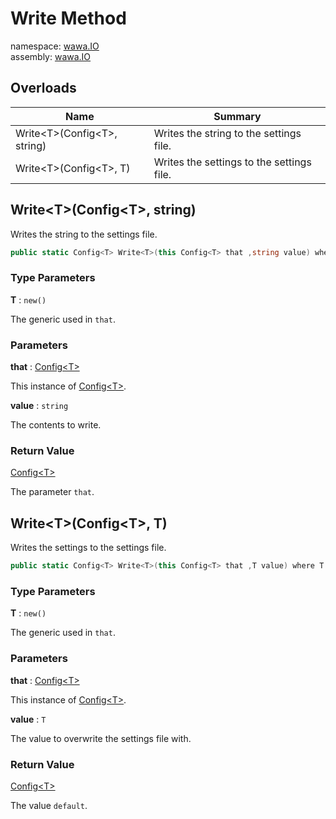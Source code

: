 # Write Method

namespace: [wawa\.IO](../../wawa.IO.md)<br />
assembly: [wawa\.IO](../../../wawa.IO.md)



## Overloads

| Name | Summary |
|------|---------|
| Write\<T\>\(Config\<T\>, string\) | Writes the string to the settings file\. |
| Write\<T\>\(Config\<T\>, T\) | Writes the settings to the settings file\. |

## Write\<T\>\(Config\<T\>, string\)

Writes the string to the settings file\.

```csharp
public static Config<T> Write<T>(this Config<T> that ,string value) where T : new();
```

### Type Parameters

__T__ : `new()`

The generic used in `that`\.

### Parameters

__that__ : [Config\<T\>](../../../wawa.IO/wawa.IO/Config\`1.md)

This instance of [Config\<T\>](../../../wawa.IO/wawa.IO/Config\`1.md)\.

__value__ : `string`

The contents to write\.

### Return Value

[Config\<T\>](../../../wawa.IO/wawa.IO/Config\`1.md)

The parameter `that`\.

## Write\<T\>\(Config\<T\>, T\)

Writes the settings to the settings file\.

```csharp
public static Config<T> Write<T>(this Config<T> that ,T value) where T : new();
```

### Type Parameters

__T__ : `new()`

The generic used in `that`\.

### Parameters

__that__ : [Config\<T\>](../../../wawa.IO/wawa.IO/Config\`1.md)

This instance of [Config\<T\>](../../../wawa.IO/wawa.IO/Config\`1.md)\.

__value__ : `T`

The value to overwrite the settings file with\.

### Return Value

[Config\<T\>](../../../wawa.IO/wawa.IO/Config\`1.md)

The value `default`\.

